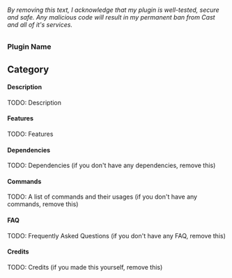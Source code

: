 ###### By removing this text, I acknowledge that my plugin is well-tested, secure and safe. Any malicious code will result in my permanent ban from Cast and all of it's services.

### Plugin Name
## Category

#### Description
TODO: Description

#### Features
TODO: Features

#### Dependencies
TODO: Dependencies (if you don't have any dependencies, remove this)

#### Commands
TODO: A list of commands and their usages (if you don't have any commands, remove this)

#### FAQ
TODO: Frequently Asked Questions (if you don't have any FAQ, remove this)

#### Credits
TODO: Credits (if you made this yourself, remove this)
